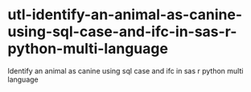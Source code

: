 # utl-identify-an-animal-as-canine-using-sql-case-and-ifc-in-sas-r-python-multi-language
Identify an animal as canine using sql case and ifc in sas r python multi language 
